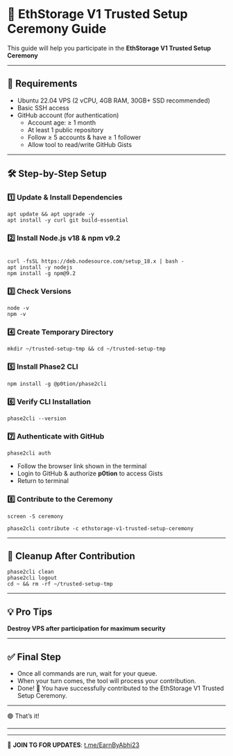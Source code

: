 # 🚀 EthStorage V1 Trusted Setup Ceremony Guide

This guide will help you participate in the **EthStorage V1 Trusted Setup Ceremony** 

---

## 📌 Requirements
- Ubuntu 22.04 VPS (2 vCPU, 4GB RAM, 30GB+ SSD recommended)
- Basic SSH access
- GitHub account (for authentication)
  - Account age: ≥ 1 month  
  - At least 1 public repository  
  - Follow ≥ 5 accounts & have ≥ 1 follower  
  - Allow tool to read/write GitHub Gists

---

## 🛠 Step-by-Step Setup

### 1️⃣ Update & Install Dependencies
```
apt update && apt upgrade -y
apt install -y curl git build-essential

```

### 2️⃣ Install Node.js v18 & npm v9.2
```

curl -fsSL https://deb.nodesource.com/setup_18.x | bash -
apt install -y nodejs
npm install -g npm@9.2
```

### 3️⃣ Check Versions


```
node -v
npm -v
```

### 4️⃣ Create Temporary Directory

```
mkdir ~/trusted-setup-tmp && cd ~/trusted-setup-tmp

```
### 5️⃣ Install Phase2 CLI

```
npm install -g @p0tion/phase2cli
```

### 6️⃣ Verify CLI Installation


```
phase2cli --version
```

### 7️⃣ Authenticate with GitHub

```
phase2cli auth
```

* Follow the browser link shown in the terminal
* Login to GitHub & authorize **p0tion** to access Gists
* Return to terminal

### 8️⃣ Contribute to the Ceremony

```
screen -S ceremony
```

```
phase2cli contribute -c ethstorage-v1-trusted-setup-ceremony
```

---

## 🧹 Cleanup After Contribution

```
phase2cli clean
phase2cli logout
cd ~ && rm -rf ~/trusted-setup-tmp
```

---

## 💡 Pro Tips

 **Destroy VPS after participation for maximum security**

---

## ✅ Final Step
- Once all commands are run, wait for your queue.  
- When your turn comes, the tool will process your contribution.  
- Done! 🎉 You have successfully contributed to the EthStorage V1 Trusted Setup Ceremony.

---
🟢 That’s it!

---
---

📢 **JOIN TG FOR UPDATES**: [t.me/EarnByAbhi23](https://t.me/EarnByAbhi23)




